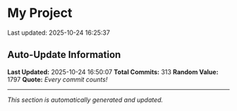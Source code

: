 # My Project


Last updated: 2025-10-24 16:25:37

























































































































































































































































































































## Auto-Update Information

**Last Updated:** 2025-10-24 16:50:07
**Total Commits:** 313
**Random Value:** 1797
**Quote:** _Every commit counts!_

---
_This section is automatically generated and updated._